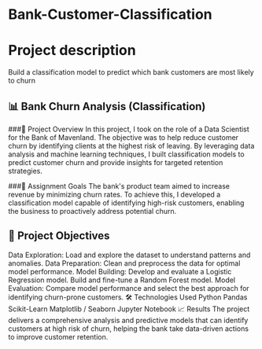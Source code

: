 # Bank-Customer-Classification


# Project description
Build a classification model to predict which bank customers are most likely to churn


## 📊 Bank Churn Analysis (Classification)
###📝 Project Overview
In this project, I took on the role of a Data Scientist for the Bank of Mavenland. The objective was to help reduce customer churn by identifying clients at the highest risk of leaving. By leveraging data analysis and machine learning techniques, I built classification models to predict customer churn and provide insights for targeted retention strategies.

###🎯 Assignment Goals
The bank's product team aimed to increase revenue by minimizing churn rates. To achieve this, I developed a classification model capable of identifying high-risk customers, enabling the business to proactively address potential churn.

## 🚀 Project Objectives
Data Exploration: Load and explore the dataset to understand patterns and anomalies.
Data Preparation: Clean and preprocess the data for optimal model performance.
Model Building:
Develop and evaluate a Logistic Regression model.
Build and fine-tune a Random Forest model.
Model Evaluation: Compare model performance and select the best approach for identifying churn-prone customers.
🛠️ Technologies Used
Python
Pandas
Scikit-Learn
Matplotlib / Seaborn
Jupyter Notebook
📈 Results
The project delivers a comprehensive analysis and predictive models that can identify customers at high risk of churn, helping the bank take data-driven actions to improve customer retention.
